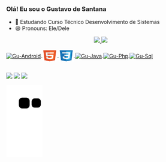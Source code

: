 ### Olá! Eu sou o Gustavo de Santana

- 🌱 Estudando Curso Técnico Desenvolvimento de Sistemas
- 😄 Pronouns: Ele/Dele

<div align="center">
  <a href="https://github.com/gustavodesantana">
  <img height="140em" src="https://github-readme-stats.vercel.app/api?username=gustavodesantana&show_icons=true&theme=dark&include_all_commits=true&count_private=true"/>
  <img height="100em" src="https://github-readme-stats.vercel.app/api/top-langs/?username=gustavodesantana&layout=compact&langs_count=7&theme=dark"/>
</div>
<div style="display: inline_block"><br>
  <img align="center" alt="Gu-Android" height="30" width="40" src="https://cdn.jsdelivr.net/gh/devicons/devicon/icons/android/android-plain.svg">
  <img align="center" alt="Gu-HTML" height="30" width="40" src="https://raw.githubusercontent.com/devicons/devicon/master/icons/html5/html5-original.svg">
  <img align="center" alt="Gu-CSS" height="30" width="40" src="https://raw.githubusercontent.com/devicons/devicon/master/icons/css3/css3-original.svg">
  <img align="center" alt="Gu-Java" height="30" width="40" src="https://cdn.jsdelivr.net/gh/devicons/devicon/icons/java/java-original.svg">
  <img align="center" alt="Gu-Php" height="30" width="40" src="https://cdn.jsdelivr.net/gh/devicons/devicon/icons/php/php-plain.svg">
  <img align="center" alt="Gu-Sql" height="30" width="40" src="https://cdn.jsdelivr.net/gh/devicons/devicon/icons/mysql/mysql-original.svg">
</div>

  ##

<div> 
  <a href="https://instagram.com/santa.nuvem" target="_blank"><img src="https://img.shields.io/badge/-Instagram-%23E4405F?style=for-the-badge&logo=instagram&logoColor=white" target="_blank"></a>
  <a href = "mailto:santana.dev@hotmail.com"><img src="https://img.shields.io/badge/-Gmail-%23333?style=for-the-badge&logo=gmail&logoColor=white" target="_blank"></a>
  <a href=https://www.linkedin.com/in/gustavo-de-santana-lima-319661216 target="_blank"><img src="https://img.shields.io/badge/-LinkedIn-%230077B5?style=for-the-badge&logo=linkedin&logoColor=white" target="_blank"></a> 

  ![Snake animation](https://github.com/gustavodesantana/gustavodesantana/blob/output/github-contribution-grid-snake.svg)

</div> 
